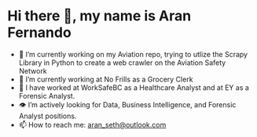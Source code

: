# Hi there 👋, my name is Aran Fernando

- 🔭 I’m currently working on my Aviation repo, trying to utlize the Scrapy Library in Python to create a web crawler on the Aviation Safety Network
- 🌱 I’m currently working at No Frills as a Grocery Clerk
- 💼 I have worked at WorkSafeBC as a Healthcare Analyst and at EY as a Forensic Analyst.
- 👁️ I’m actively looking for Data, Business Intelligence, and Forensic Analyst positions.
- 📫 How to reach me: aran_seth@outlook.com
